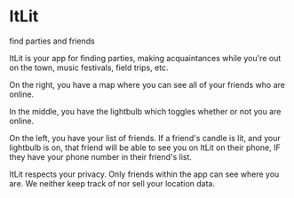 # ItLit
find parties and friends

ItLit is your app for finding parties, making acquaintances while you're out on the town, music festivals, field trips, etc.

On the right, you have a map where you can see all of your friends who are online.

In the middle, you have the lightbulb which toggles whether or not you are online.

On the left, you have your list of friends. If a friend's candle is lit, and your lightbulb is on, that friend will be able to see you on ItLit on their phone, IF they have your phone number in their friend's list.

ItLit respects your privacy. Only friends within the app can see where you are. We neither keep track of nor sell your location data.
